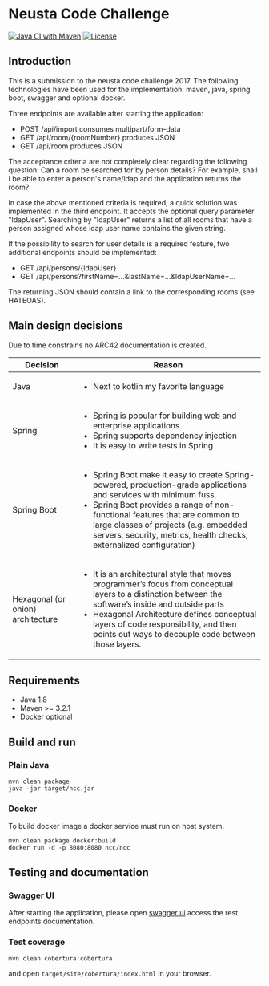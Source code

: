 # Neusta Code Challenge

[![Java CI with Maven](https://github.com/larmic/neusta-code-challange-java/actions/workflows/maven.yml/badge.svg)](https://github.com/larmic/neusta-code-challange-java/actions/workflows/maven.yml)
[![License](https://img.shields.io/badge/License-Apache%202.0-blue.svg)](https://opensource.org/licenses/Apache-2.0)

## Introduction

This is a submission to the neusta code challenge 2017. 
The following technologies have been used for the implementation: maven, java, spring boot, swagger and optional docker.

Three endpoints are available after starting the application:

* POST /api/import consumes multipart/form-data
* GET /api/room/{roomNumber} produces JSON
* GET /api/room produces JSON

The acceptance criteria are not completely clear regarding the following question:
Can a room be searched for by person details? 
For example, shall I be able to enter a person's name/ldap and the application returns the room?

In case the above mentioned criteria is required, a quick solution was implemented in the third endpoint.
It accepts the optional query parameter "ldapUser". 
Searching by "ldapUser" returns a list of all rooms that have a person assigned whose ldap user name contains the given string.
 
If the possibility to search for user details is a required feature, two additional endpoints should be implemented:
 
* GET /api/persons/{ldapUser} 
* GET /api/persons?firstName=...&lastName=...&ldapUserName=...

The returning JSON should contain a link to the corresponding rooms (see HATEOAS).

## Main design decisions

Due to time constrains no ARC42 documentation is created. 

| Decision | Reason |
| --- |---|
| Java | <ul><li>Next to kotlin my favorite language</li></ul>|
| Spring | <ul><li>Spring is popular for building web and enterprise applications</li><li>Spring supports dependency injection</li><li>It is easy to write tests in Spring</li></ul>  |
| Spring Boot | <ul><li>Spring Boot make it easy to create Spring-powered, production-grade applications and services with minimum fuss.</li><li>Spring Boot provides a range of non-functional features that are common to large classes of projects (e.g. embedded servers, security, metrics, health checks, externalized configuration)</li></ul>  |
| Hexagonal (or onion) architecture | <ul><li>It is an architectural style that moves programmer’s focus from conceptual layers to a distinction between the software’s inside and outside parts</li><li>Hexagonal Architecture defines conceptual layers of code responsibility, and then points out ways to decouple code between those layers.</li></ul> |

## Requirements

* Java 1.8
* Maven >= 3.2.1
* Docker optional

## Build and run

### Plain Java

```ssh
mvn clean package
java -jar target/ncc.jar
```

### Docker

To build docker image a docker service must run on host system.

```ssh
mvn clean package docker:build
docker run -d -p 8080:8080 ncc/ncc 
```

## Testing and documentation
 
### Swagger UI

After starting the application, please open [swagger ui](http://localhost:8080/) access the rest endpoints documentation.
 
### Test coverage

```ssh
mvn clean cobertura:cobertura
```

and open ```target/site/cobertura/index.html``` in your browser. 